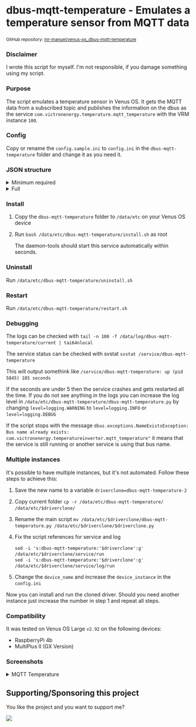 # dbus-mqtt-temperature - Emulates a temperature sensor from MQTT data

<small>GitHub repository: [mr-manuel/venus-os_dbus-mqtt-temperature](https://github.com/mr-manuel/venus-os_dbus-mqtt-temperature)</small>

### Disclaimer

I wrote this script for myself. I'm not responsible, if you damage something using my script.


### Purpose

The script emulates a temperature sensor in Venus OS. It gets the MQTT data from a subscribed topic and publishes the information on the dbus as the service `com.victronenergy.temperature.mqtt_temperature` with the VRM instance `100`.


### Config

Copy or rename the `config.sample.ini` to `config.ini` in the `dbus-mqtt-temperature` folder and change it as you need it.


### JSON structure

<details><summary>Minimum required</summary>

```json
{
    "temperature": 22.0
}
```

OR

```json
{
    "value": 22.0
}
```
</details>

<details><summary>Full</summary>

```json
{
    "temperature": 22.0,
    "humidity": 62.927,
    "pressure": 102.104
}
```
</details>


### Install

1. Copy the `dbus-mqtt-temperature` folder to `/data/etc` on your Venus OS device

2. Run `bash /data/etc/dbus-mqtt-temperature/install.sh` as root

   The daemon-tools should start this service automatically within seconds.

### Uninstall

Run `/data/etc/dbus-mqtt-temperature/uninstall.sh`

### Restart

Run `/data/etc/dbus-mqtt-temperature/restart.sh`

### Debugging

The logs can be checked with `tail -n 100 -f /data/log/dbus-mqtt-temperature/current | tai64nlocal`

The service status can be checked with svstat `svstat /service/dbus-mqtt-temperature`

This will output somethink like `/service/dbus-mqtt-temperature: up (pid 5845) 185 seconds`

If the seconds are under 5 then the service crashes and gets restarted all the time. If you do not see anything in the logs you can increase the log level in `/data/etc/dbus-mqtt-temperature/dbus-mqtt-temperature.py` by changing `level=logging.WARNING` to `level=logging.INFO` or `level=logging.DEBUG`

If the script stops with the message `dbus.exceptions.NameExistsException: Bus name already exists: com.victronenergy.temperatureinverter.mqtt_temperature"` it means that the service is still running or another service is using that bus name.

### Multiple instances

It's possible to have multiple instances, but it's not automated. Follow these steps to achieve this:

1. Save the new name to a variable `driverclone=dbus-mqtt-temperature-2`

2. Copy current folder `cp -r /data/etc/dbus-mqtt-temperature/ /data/etc/$driverclone/`

3. Rename the main script `mv /data/etc/$driverclone/dbus-mqtt-temperature.py /data/etc/$driverclone/$driverclone.py`

4. Fix the script references for service and log
    ```
    sed -i 's:dbus-mqtt-temperature:'$driverclone':g' /data/etc/$driverclone/service/run
    sed -i 's:dbus-mqtt-temperature:'$driverclone':g' /data/etc/$driverclone/service/log/run
    ```

5. Change the `device_name` and increase the `device_instance` in the `config.ini`

Now you can install and run the cloned driver. Should you need another instance just increase the number in step 1 and repeat all steps.

### Compatibility

It was tested on Venus OS Large `v2.92` on the following devices:

* RaspberryPi 4b
* MultiPlus II (GX Version)

### Screenshots

<details><summary>MQTT Temperature</summary>

![Temperature - device list](/screenshots/temperature_device-list.png)
![Temperature - device list - mqtt temperature 1](/screenshots/temperature_device-list_mqtt-temperature-1.png)
![Temperature - device list - mqtt temperature 2](/screenshots/temperature_device-list_mqtt-temperature-2.png)

### GuiMods

![Temperature - pages](/screenshots/temperature_pages_guimods.png)

</details>


## Supporting/Sponsoring this project

You like the project and you want to support me?

[<img src="https://github.md0.eu/uploads/donate-button.svg" height="50">](https://www.paypal.com/donate/?hosted_button_id=3NEVZBDM5KABW)
